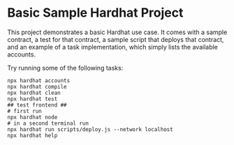 # Basic Sample Hardhat Project

This project demonstrates a basic Hardhat use case. It comes with a sample contract, a test for that contract, a sample script that deploys that contract, and an example of a task implementation, which simply lists the available accounts.

Try running some of the following tasks:

```shell
npx hardhat accounts
npx hardhat compile
npx hardhat clean
npx hardhat test
## test frontend ##
# first run
npx hardhat node
# in a second terminal run
npx hardhat run scripts/deploy.js --network localhost
npx hardhat help
```
